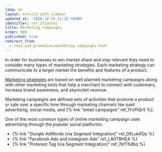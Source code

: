 ```yaml
---
lang: en
layout: article_with_sidebar
updated_at: '2018-12-19 11:32 +0400'
identifier: ref_2fLbUtdZ
title: Marketing Campaigns
order: 800
published: true
redirect_from:
  - /seo_and_promotion/marketing_campaigns.html
---
```

In order for businesses to win market share and stay relevant they need to consider many types of marketing strategies. Each marketing strategy can communicate to a target market the benefits and features of a product.

[Marketing strategies](https://www.x-cart.com/blog/content-strategy.html "Marketing Campaigns") are based on well planned marketing campaigns along with other marketing tools that help a merchant to connect with customers, increase brand awareness, and skyrocket revenue.

Marketing campaigns are defined sets of activities that promote a product or sale over a specific time through marketing channels like paid advertising, social media, and {% link "email campaigns" ref_1YvPiQr5 %}. 

One of the most common types of online marketing campaign uses advertising through the popular social platforms:
* {% link "Google AdWords (via Segment Integration)" ref_0XLukKQy %}
* {% link "Facebook Ads and Instagram Ads" ref_LA0TBHEA %}
* {% link "Pinterest Tag (via Segment Integration)" ref_7efT5dbq %}
